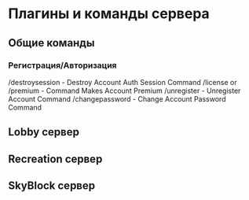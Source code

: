 # Плагины и команды сервера

## Общие команды

### Регистрация/Авторизация

/destroysession - Destroy Account Auth Session Command
/license or /premium - Command Makes Account Premium
/unregister - Unregister Account Command
/changepassword - Change Account Password Command

## Lobby сервер

## Recreation сервер

## SkyBlock сервер 

